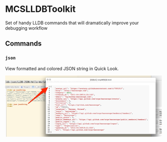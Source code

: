MCSLLDBToolkit
==============

Set of handy LLDB commands that will dramatically improve your debugging workflow


Commands
--------

### `json`

View formatted and colored JSON string in Quick Look.

![](images/json.png)
